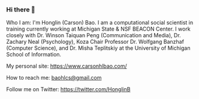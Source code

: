 ### Hi there 👋

Who I am: I'm Honglin (Carson) Bao. I am a computational social scientist in training currently working at Michigan State & NSF BEACON Center. I work closely with Dr. Winson Taiquan Peng (Communication and Media), Dr. Zachary Neal (Psychology), Koza Chair Professor Dr. Wolfgang Banzhaf (Computer Science), and Dr. Misha Teplitskiy at the University of Michigan School of Information.

My personal site: https://www.carsonhlbao.com/

How to reach me: baohlcs@gmail.com

Follow me on Twitter: https://twitter.com/HonglinB
